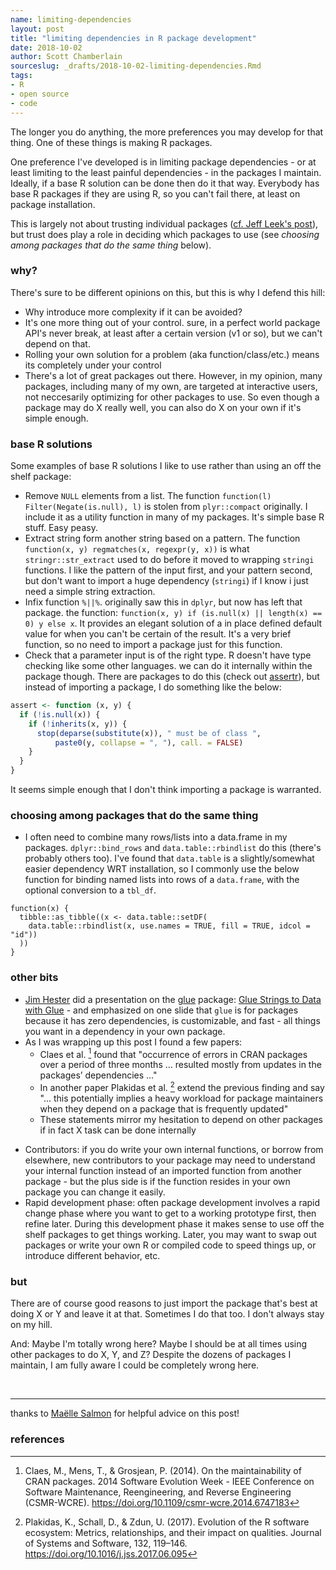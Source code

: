 ```yaml
---
name: limiting-dependencies
layout: post
title: "limiting dependencies in R package development"
date: 2018-10-02
author: Scott Chamberlain
sourceslug: _drafts/2018-10-02-limiting-dependencies.Rmd
tags:
- R
- open source
- code
---
```


The longer you do anything, the more preferences you may develop for that thing. One of these things is making R packages.  

One preference I've developed is in limiting package dependencies - or at least limiting to the least painful dependencies - in the packages I maintain. Ideally, if a base R solution can be done then do it that way. Everybody has base R packages if they are using R, so you can't fail there, at least on package installation. 

This is largely not about trusting individual packages ([cf. Jeff Leek's post](https://simplystatistics.org/2015/11/06/how-i-decide-when-to-trust-an-r-package/)), but trust does play a role in deciding which packages to use (see _choosing among packages that do the same thing_ below). 

### why?

There's sure to be different opinions on this, but this is why I defend this hill:

* Why introduce more complexity if it can be avoided?
* It's one more thing out of your control. sure, in a perfect world package API's never break, at least after a certain version (v1 or so), but we can't depend on that. 
* Rolling your own solution for a problem (aka function/class/etc.) means its completely under your control
* There's a lot of great packages out there. However, in my opinion, many packages, including many of my own, are targeted at interactive users, not neccesarily optimizing for other packages to use. So even though a package may do X really well, you can also do X on your own if it's simple enough.

### base R solutions

Some examples of base R solutions I like to use rather than using an off the shelf package:

* Remove `NULL` elements from a list. The function `function(l) Filter(Negate(is.null), l)` is stolen from `plyr::compact` originally. I include it as a utility function in many of my packages. It's simple base R stuff. Easy peasy.
* Extract string form another string based on a pattern. The function `function(x, y) regmatches(x, regexpr(y, x))` is what `stringr::str_extract` used to do before it moved to wrapping `stringi` functions. I like the pattern of the input first, and your pattern second, but don't want to import a huge dependency (`stringi`) if I know i just need a simple string extraction.
* Infix function `%||%`. originally saw this in `dplyr`, but now has left that package. the function: `function(x, y) if (is.null(x) || length(x) == 0) y else x`. It provides an elegant solution of a in place defined default value for when you can't be certain of the result. It's a very brief function, so no need to import a package just for this function. 
* Check that a parameter input is of the right type. R doesn't have type checking like some other languages. we can do it internally within the package though. There are packages to do this (check out [assertr][]), but instead of importing a package, I do something like the below:

```r
assert <- function (x, y) {
  if (!is.null(x)) {
    if (!inherits(x, y)) {
      stop(deparse(substitute(x)), " must be of class ",
          paste0(y, collapse = ", "), call. = FALSE)
    }
  }
}
```

It seems simple enough that I don't think importing a package is warranted. 

### choosing among packages that do the same thing

* I often need to combine many rows/lists into a data.frame in my packages. `dplyr::bind_rows` and `data.table::rbindlist` do this (there's probably others too). I've found that `data.table` is a slightly/somewhat easier dependency WRT installation, so I commonly use the below function for binding named lists into rows of a `data.frame`, with the optional conversion to a `tbl_df`.

```
function(x) {
  tibble::as_tibble((x <- data.table::setDF(
    data.table::rbindlist(x, use.names = TRUE, fill = TRUE, idcol = "id"))
  ))
}
```

### other bits

* [Jim Hester](https://github.com/jimhester) did a presentation on the [glue][] package: [Glue Strings to Data with Glue](https://rawgit.com/jimhester/presentations/master/2018_07_13-Glue_strings_to_data_with_glue/2018_03_28-Glue_string_to_data_with_glue.html#/glue-is-for-packages) - and emphasized on one slide that `glue` is for packages because it has zero dependencies, is customizable, and fast - all things you want in a dependency in your own package.
* As I was wrapping up this post I found a few papers: 
    * Claes et al. [^1] found that "occurrence of errors in CRAN packages over a period of three months ... resulted mostly from updates in the packages’ dependencies ..."
    * In another paper Plakidas et al. [^2] extend the previous finding and say "... this potentially implies a heavy workload for package maintainers when they depend on a package that is frequently updated"
    * These statements mirror my hesitation to depend on other packages if in fact X task can be done internally
- Contributors: if you do write your own internal functions, or borrow from elsewhere, new contributors to your package may need to understand your internal function instead of an imported function from another package - but the plus side is if the function resides in your own package you can change it easily.
- Rapid development phase: often package development involves a rapid change phase where you want to get to a working prototype first, then refine later. During this development phase it makes sense to use off the shelf packages to get things working. Later, you may want to swap out packages or write your own R or compiled code to speed things up, or introduce different behavior, etc. 

### but

There are of course good reasons to just import the package that's best at doing X or Y and leave it at that. Sometimes I do that too. I don't always stay on my hill. 

And: Maybe I'm totally wrong here? Maybe I should be at all times using other packages to do X, Y, and Z? Despite the dozens of packages I maintain, I am fully aware I could be completely wrong here. 

<br>

-------


thanks to [Maëlle Salmon](https://masalmon.eu/) for helpful advice on this post!

### references

[^1]: Claes, M., Mens, T., & Grosjean, P. (2014). On the maintainability of CRAN packages. 2014 Software Evolution Week - IEEE Conference on Software Maintenance, Reengineering, and Reverse Engineering (CSMR-WCRE). <https://doi.org/10.1109/csmr-wcre.2014.6747183>
[^2]: Plakidas, K., Schall, D., & Zdun, U. (2017). Evolution of the R software ecosystem: Metrics, relationships, and their impact on qualities. Journal of Systems and Software, 132, 119–146. <https://doi.org/10.1016/j.jss.2017.06.095>


[glue]: https://github.com/tidyverse/glue
[assertr]: https://github.com/ropensci/assertr
